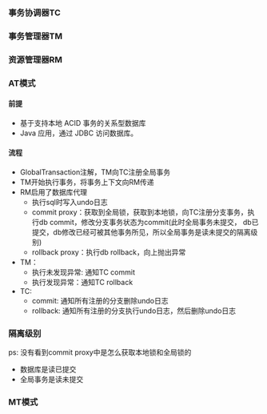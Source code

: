 
### 事务协调器TC
### 事务管理器TM
### 资源管理器RM

### AT模式
#### 前提
- 基于支持本地 ACID 事务的关系型数据库
- Java 应用，通过 JDBC 访问数据库。
#### 流程
- GlobalTransaction注解，TM向TC注册全局事务
- TM开始执行事务，将事务上下文向RM传递
- RM启用了数据库代理
    - 执行sql时写入undo日志
    - commit proxy：获取到全局锁，获取到本地锁，向TC注册分支事务，执行db commit，修改分支事务状态为commit(此时全局事务未提交，
        db已提交，db修改已经可被其他事务所见，所以全局事务是读未提交的隔离级别)
    - rollback proxy：执行db rollback，向上抛出异常
- TM：
    - 执行未发现异常: 通知TC commit
    - 执行发现异常：通知TC rollback
- TC:
    - commit: 通知所有注册的分支删除undo日志
    - rollback: 通知所有注册的分支执行undo日志，然后删除undo日志
    
### 隔离级别
ps: 没有看到commit proxy中是怎么获取本地锁和全局锁的

- 数据库是读已提交
- 全局事务是读未提交

### MT模式
    
